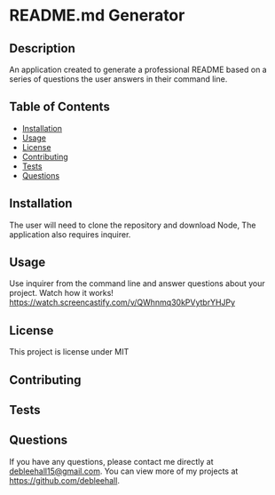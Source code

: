 # README.md Generator
  
  ## Description
  An application created to generate a professional README based on a series of questions the user answers in their command line.

  ## Table of Contents
  * [Installation](#installation)
  * [Usage](#usage)
  * [License](#license)
  * [Contributing](#contributing)
  * [Tests](#tests)
  * [Questions](#questions)
  
  ## Installation 
  The user will need to clone the repository and download Node, The application also requires inquirer.

  ## Usage 
  Use inquirer from the command line and answer questions about your project. Watch how it works! https://watch.screencastify.com/v/QWhnmq30kPVytbrYHJPy

  ## License 
  This project is license under MIT

  ## Contributing 
  

  ## Tests
  

  ## Questions
  If you have any questions, please contact me directly at debleehall15@gmail.com. You can view more of my projects at https://github.com/debleehall.
  
